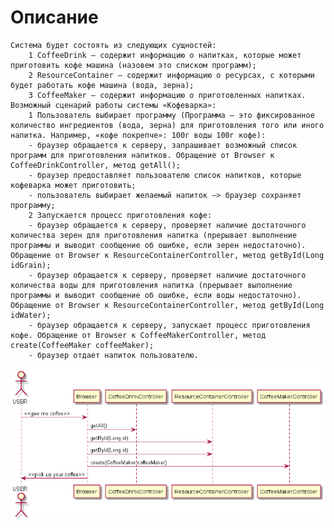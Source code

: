 # Описание 
    Система будет состоять из следующих сущностей:
        1 CoffeeDrink – содержит информацию о напитках, которые может приготовить кофе машина (назовем это списком программ);
        2 ResourceContainer – содержит информацию о ресурсах, с которыми будет работать кофе машина (вода, зерна);
        3 CoffeeMaker – содержит информацию о приготовленных напитках.
    Возможный сценарий работы системы «Кофеварка»:
        1 Пользователь выбирает программу (Программа – это фиксированное количество ингредиентов (вода, зерна) для приготовления того или иного напитка. Например, «кофе покрепче»: 100г воды 100г кофе):
        - браузер обращается к серверу, запрашивает возможный список программ для приготовления напитков. Обращение от Browser к CoffeeDrinkController, метод getAll();
        - браузер предоставляет пользователю список напитков, которые кофеварка может приготовить;
        - пользователь выбирает желаемый напиток –> браузер сохраняет программу;
        2 Запускается процесс приготовления кофе:
        - браузер обращается к серверу, проверяет наличие достаточного количества зерен для приготовления напитка (прерывает выполнение программы и выводит сообщение об ошибке, если зерен недостаточно). Обращение от Browser к ResourceContainerController, метод getById(Long idGrain);
        - браузер обращается к серверу, проверяет наличие достаточного количества воды для приготовления напитка (прерывает выполнение программы и выводит сообщение об ошибке, если воды недостаточно). Обращение от Browser к ResourceContainerController, метод getById(Long idWater);
        - браузер обращается к серверу, запускает процесс приготовления кофе. Обращение от Browser к CoffeeMakerController, метод create(CoffeeMaker coffeeMaker);
        - браузер отдает напиток пользователю.
![Image alt](https://github.com/PrihEkat/demo/blob/master/diagram.png)
